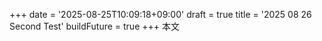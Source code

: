 +++
date = '2025-08-25T10:09:18+09:00'
draft = true
title = '2025 08 26 Second Test'
buildFuture = true
+++
本文